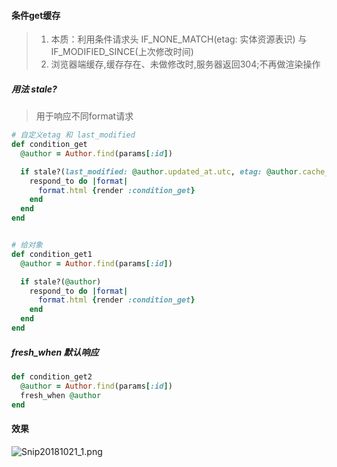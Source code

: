 #### 条件get缓存
>1. 本质：利用条件请求头 IF_NONE_MATCH(etag: 实体资源表识) 与 IF_MODIFIED_SINCE(上次修改时间)
>2. 浏览器端缓存,缓存存在、未做修改时,服务器返回304;不再做渲染操作

##### 用法 stale?
> 用于响应不同format请求

```ruby
# 自定义etag 和 last_modified
def condition_get
  @author = Author.find(params[:id])

  if stale?(last_modified: @author.updated_at.utc, etag: @author.cache_key)
    respond_to do |format|
      format.html {render :condition_get}
    end
  end
end


# 给对象
def condition_get1
  @author = Author.find(params[:id])

  if stale?(@author)
    respond_to do |format|
      format.html {render :condition_get}
    end
  end
end
```

##### fresh_when 默认响应
```ruby
def condition_get2
  @author = Author.find(params[:id])
  fresh_when @author
end
```

#### 效果
![Snip20181021_1.png](https://i.loli.net/2018/10/21/5bcc76c367774.png)
